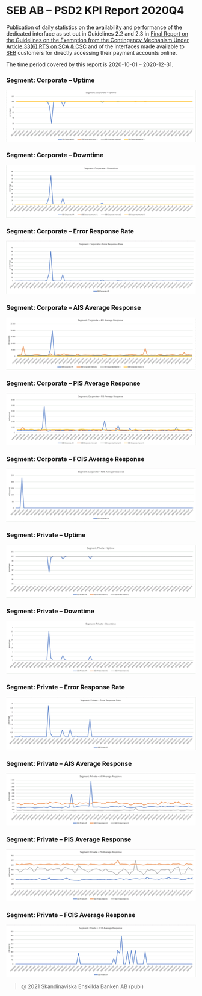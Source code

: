 # SEB AB – PSD2 KPI Report 2020Q4

Publication of daily statistics on the availability and performance of the dedicated interface as set out in Guidelines 2.2 and 2.3 in [Final Report on the Guidelines on the Exemption from the Contingency Mechanism Under Article 33(6) RTS on SCA & CSC](https://eba.europa.eu/sites/default/documents/files/documents/10180/2250578/4e3b9449-ecf9-4756-8006-cbbe74db6d03/Final%20Report%20on%20Guidelines%20on%20the%20exemption%20to%20the%20fall%20back.pdf?retry=1) and of the interfaces made available to [SEB](https://sebgroup.com) customers for directly accessing their payment accounts online.

The time period covered by this report is 2020-10-01 – 2020-12-31.

### Segment: Corporate – Uptime
![corporate_uptime][corporate_uptime]
### Segment: Corporate – Downtime
![corporate_downtime][corporate_downtime]
### Segment: Corporate – Error Response Rate
![corporate_error][corporate_error]
### Segment: Corporate – AIS Average Response
![corporate_ais][corporate_ais]
### Segment: Corporate – PIS Average Response
![corporate_pis][corporate_pis]
### Segment: Corporate – FCIS Average Response
![corporate_fcis][corporate_fcis]
### Segment: Private – Uptime
![private_uptime][private_uptime]
### Segment: Private – Downtime
![private_downtime][private_downtime]
### Segment: Private – Error Response Rate
![private_error][private_error]
### Segment: Private – AIS Average Response
![private_ais][private_ais]
### Segment: Private – PIS Average Response
![private_pis][private_pis]
### Segment: Private – FCIS Average Response
![private_fcis][private_fcis]


[corporate_ais]: ./archive/2020Q4/corporate_ais.gif
[corporate_downtime]: ./archive/2020Q4/corporate_downtime.gif
[corporate_error]: ./archive/2020Q4/corporate_error.gif
[corporate_fcis]: ./archive/2020Q4/corporate_fcis.gif
[corporate_pis]: ./archive/2020Q4/corporate_pis.gif
[corporate_uptime]: ./archive/2020Q4/corporate_uptime.gif
[private_ais]: ./archive/2020Q4/private_ais.gif
[private_downtime]: ./archive/2020Q4/private_downtime.gif
[private_error]: ./archive/2020Q4/private_error.gif
[private_fcis]: ./archive/2020Q4/private_fcis.gif
[private_pis]: ./archive/2020Q4/private_pis.gif
[private_uptime]: ./archive/2020Q4/private_uptime.gif


> @ 2021 Skandinaviska Enskilda Banken AB (publ)
